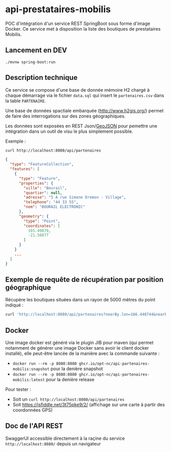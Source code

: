 # api-prestataires-mobilis

POC d'intégration d'un service REST SpringBoot sous forme d'image Docker.
Ce service met à disposition la liste des boutiques de prestataires Mobilis.

## Lancement en DEV

`./mvnw spring-boot:run`

## Description technique

Ce service se compose d'une base de donnée mémoire H2 chargé à chaque démarrage via le fichier `data.sql` qui insert le 
`partenaires.csv` dans la table `PARTENAIRE`.

Une base de données spactiale embarquée (http://www.h2gis.org/) permet de faire des interrogations sur des zones géographiques.

Les données sont exposées en REST Json/[GeoJSON](https://geojson.org/) pour pemettre une intégration dans un outil de visu le plus simplement possible.


Exemple : 
```bash
curl http://localhost:8080/api/partenaires
```
```json
{
  "type": "FeatureCollection",
  "features": [
    {
      "type": "Feature",
      "properties": {
        "ville": "Bourail",
        "quartier": null,
        "adresse": "5 A rue Simone Dremon - Village",
        "telephone": "44 33 55",
        "nom": "BOURAIL ELECTRONIC"
      },
      "geometry": {
        "type": "Point",
        "coordinates": [
          165.49879,
          -21.56877
        ]
      }
    }
    ...
  ]
}
```

## Exemple de requête de récupération par position géographique

Récupère les boutiques situées dans un rayon de 5000 mètres du point indiqué :
```bash
curl 'http://localhost:8080/api/partenaires?nearBy.lon=166.448744&nearBy.lat=-22.302828&nearBy.distance=2000' -H 'accept: application/json'
```

## Docker

Une image docker est généré via le plugin JIB pour maven (qui permet notamment de générer une image Docker sans avoir le client docker installé), elle peut-être lancée de la manière avec la commande suivante :
- `docker run --rm -p 8080:8080 ghcr.io/opt-nc/api-partenaires-mobilis:snapshot` pour la denière snapshot
- `docker run --rm -p 8080:8080 ghcr.io/opt-nc/api-partenaires-mobilis:latest` pour la denière release

Pour tester :
- Soit un `curl http://localhost:8080/api/partenaires`
- Soit https://jsfiddle.net/3t75pke9/2/ (affichage sur une carte à partir des coordonnées GPS)

## Doc de l'API REST

SwaggerUI accessible directement à la raçine du service `http://localhost:8080/` depuis un navigateur
